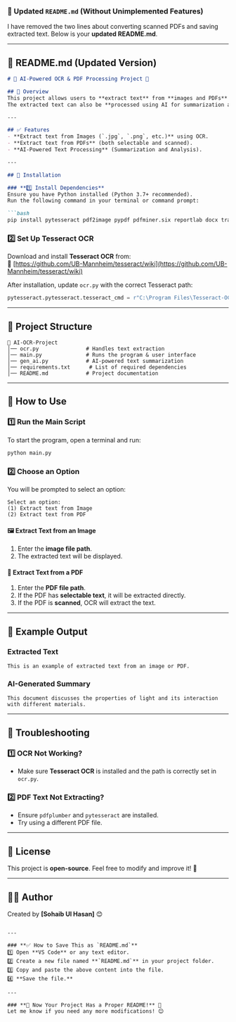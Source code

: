 ### **🚀 Updated `README.md` (Without Unimplemented Features)**  

I have removed the two lines about converting scanned PDFs and saving extracted text. Below is your **updated README.md**.  

---

## **📌 README.md (Updated Version)**
```md
# 📄 AI-Powered OCR & PDF Processing Project 🚀

## 📌 Overview
This project allows users to **extract text** from **images and PDFs** (including scanned PDFs).  
The extracted text can also be **processed using AI for summarization and analysis**.

---

## ✅ Features
- **Extract text from Images (`.jpg`, `.png`, etc.)** using OCR.
- **Extract text from PDFs** (both selectable and scanned).
- **AI-Powered Text Processing** (Summarization and Analysis).

---

## 🚀 Installation

### **1️⃣ Install Dependencies**
Ensure you have Python installed (Python 3.7+ recommended).  
Run the following command in your terminal or command prompt:

```bash
pip install pytesseract pdf2image pypdf pdfminer.six reportlab docx transformers
```

### **2️⃣ Set Up Tesseract OCR**
Download and install **Tesseract OCR** from:  
🔗 [https://github.com/UB-Mannheim/tesseract/wiki](https://github.com/UB-Mannheim/tesseract/wiki)

After installation, update `ocr.py` with the correct Tesseract path:
```python
pytesseract.pytesseract.tesseract_cmd = r"C:\Program Files\Tesseract-OCR\tesseract.exe"
```

---

## 📂 Project Structure
```
📂 AI-OCR-Project
│── ocr.py               # Handles text extraction
│── main.py              # Runs the program & user interface
│── gen_ai.py            # AI-powered text summarization
│── requirements.txt      # List of required dependencies
│── README.md            # Project documentation
```

---

## 🚀 How to Use

### **1️⃣ Run the Main Script**
To start the program, open a terminal and run:
```bash
python main.py
```

### **2️⃣ Choose an Option**
You will be prompted to select an option:
```
Select an option:
(1) Extract text from Image
(2) Extract text from PDF
```

#### **🖼️ Extract Text from an Image**
1. Enter the **image file path**.
2. The extracted text will be displayed.

#### **📄 Extract Text from a PDF**
1. Enter the **PDF file path**.
2. If the PDF has **selectable text**, it will be extracted directly.
3. If the PDF is **scanned**, OCR will extract the text.

---

## 📌 Example Output

### **Extracted Text**
```
This is an example of extracted text from an image or PDF.
```

### **AI-Generated Summary**
```
This document discusses the properties of light and its interaction with different materials.
```

---

## 🔧 Troubleshooting

### **1️⃣ OCR Not Working?**
- Make sure **Tesseract OCR** is installed and the path is correctly set in `ocr.py`.

### **2️⃣ PDF Text Not Extracting?**
- Ensure `pdfplumber` and `pytesseract` are installed.
- Try using a different PDF file.

---

## 📜 License
This project is **open-source**. Feel free to modify and improve it! 🚀

---

## 👨‍💻 Author
Created by **[Sohaib Ul Hasan]** 😊  
```

---

### **✅ How to Save This as `README.md`**
1️⃣ Open **VS Code** or any text editor.  
2️⃣ Create a new file named **`README.md`** in your project folder.  
3️⃣ Copy and paste the above content into the file.  
4️⃣ **Save the file.**  

---

### **🚀 Now Your Project Has a Proper README!** 🎉  
Let me know if you need any more modifications! 😊